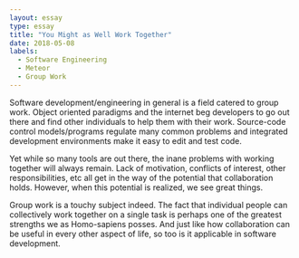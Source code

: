 ```yaml
---
layout: essay
type: essay
title: "You Might as Well Work Together"
date: 2018-05-08
labels:
  - Software Engineering
  - Meteor
  - Group Work
---
```


Software development/engineering in general is a field catered to group work. Object oriented paradigms and the internet beg developers to go out there and find other individuals to help them with their work. Source-code control models/programs regulate many common problems and integrated development environments make it easy to edit and test code. 

 Yet while so many tools are out there, the inane problems with working together will always remain. Lack of motivation, conflicts of interest, other responsibilities, etc all get in the way of the potential that collaboration holds. However, when this potential is realized, we see great things.

Group work is a touchy subject indeed. The fact that individual people can collectively work together on a single task is perhaps one of the greatest strengths we as Homo-sapiens posses. And just like how collaboration can be useful in every other aspect of life, so too is it applicable in software development. 



